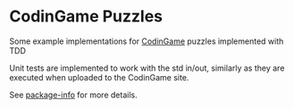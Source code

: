# CodinGame Puzzles

Some example implementations for [CodinGame](https://www.codingame.com) puzzles implemented with TDD

Unit tests are implemented to work with the std in/out, similarly as they are executed when uploaded to the CodinGame site. 
 
See [package-info](com/gembaboo/training/codingame/package-info.java) for more details.